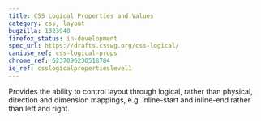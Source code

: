 ```yaml
---
title: CSS Logical Properties and Values
category: css, layout
bugzilla: 1323940
firefox_status: in-development
spec_url: https://drafts.csswg.org/css-logical/
caniuse_ref: css-logical-props
chrome_ref: 6237096230518784
ie_ref: csslogicalpropertieslevel1
---
```


Provides the ability to control layout through logical, rather than physical, direction and dimension mappings, e.g. inline-start and inline-end rather than left and right.

